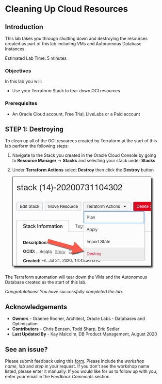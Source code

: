 # Cleaning Up Cloud Resources

## Introduction
This lab takes you through shutting down and destroying the resources created as part of this lab including VMs and Autonomous Database Instances.

Estimated Lab Time: 5 minutes

### Objectives
In this lab you will:
* Use your Terraform Stack to tear down OCI resources

### Prerequisites
- An Oracle Cloud account, Free Trial, LiveLabs or a Paid account
  
## **STEP 1:** Destroying 

To clean up all of the OCI resources created by Terraform at the start of this lab perform the following steps:

1. Navigate to the Stack you created in the Oracle Cloud Console by going to **Resource Manager** -> **Stacks** and selecting your stack under **Stacks**

2. Under **Terraform Actions** select **Destroy** then click the **Destroy** button

    ![Destroy Stack](images/destroy_stack.png)

The Terraform automation will tear down the VMs and the Autonomous Database created as the start of this lab.

*Congratulations! You have successfully completed the lab.*

## Acknowledgements
- **Owners** - Graeme Rocher, Architect, Oracle Labs - Databases and Optimization
- **Contributors** - Chris Bensen, Todd Sharp, Eric Sedlar
- **Last Updated By** - Kay Malcolm, DB Product Management, August 2020

## See an issue?
Please submit feedback using this [form](https://apexapps.oracle.com/pls/apex/f?p=133:1:::::P1_FEEDBACK:1). Please include the *workshop name*, *lab* and *step* in your request.  If you don't see the workshop name listed, please enter it manually. If you would like for us to follow up with you, enter your email in the *Feedback Comments* section.